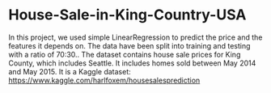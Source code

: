 # House-Sale-in-King-Country-USA
In this project, we used simple LinearRegression to predict the price and the features it depends on. The data have been split into training and testing with a ratio of 70:30.. The dataset contains house sale prices for King County, which includes Seattle. It includes homes sold between May 2014 and May 2015. It is a Kaggle dataset: https://www.kaggle.com/harlfoxem/housesalesprediction
